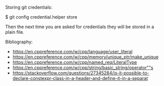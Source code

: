 Storing git credentials:

$ git config credential.helper store

Then the next time you are asked for credentials they will be stored in a plain file.


Bibliography:

- https://en.cppreference.com/w/cpp/language/user_literal
- https://en.cppreference.com/w/cpp/memory/unique_ptr/make_unique
- https://en.cppreference.com/w/cpp/named_req/LiteralType
- https://en.cppreference.com/w/cpp/string/basic_string/operator""s
- https://stackoverflow.com/questions/27345284/is-it-possible-to-declare-constexpr-class-in-a-header-and-define-it-in-a-separat

